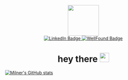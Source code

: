 <!-- ### Hi there 👋 -->

<!--
**milner-chen/milner-chen** is a ✨ _special_ ✨ repository because its `README.md` (this file) appears on your GitHub profile.

Here are some ideas to get you started:

- 🔭 I’m currently working on ...
- 🌱 I’m currently learning ...
- 👯 I’m looking to collaborate on ...
- 🤔 I’m looking for help with ...
- 💬 Ask me about ...
- 📫 How to reach me: ...
- 😄 Pronouns: ...
- ⚡ Fun fact: ...
-->

<div id="header" align="center">
  <img src="https://media.giphy.com/media/M9gbBd9nbDrOTu1Mqx/giphy.gif" width="100"/>
  
  <div id="badges">
    <a href="https://www.linkedin.com/in/milner-chen-841330216/">
      <img src="https://img.shields.io/badge/LinkedIn-blue?style=for-the-badge&logo=linkedin&logoColor=white" alt="LinkedIn Badge"/>
    </a>
    <a href="https://wellfound.com/u/milner-chen">
      <img src="https://img.shields.io/badge/wellfound-white?style=for-the-badge&logo=WellFound&logoColor=orange" alt="WellFound Badge"/>
    </a>
  </div>
<!--   <img src="https://komarev.com/ghpvc/?username=milner-chen&style=flat-square&color=blue" alt=""/> -->
  <h1>
  hey there
    <img src="https://media.giphy.com/media/hvRJCLFzcasrR4ia7z/giphy.gif" width="30px"/>
  </h1>
</div>

[![Milner's GitHub stats](https://github-readme-stats.vercel.app/api?username=milner-chen&theme=calm&show_icons=true)](https://github.com/milner-chen/github-readme-stats)
